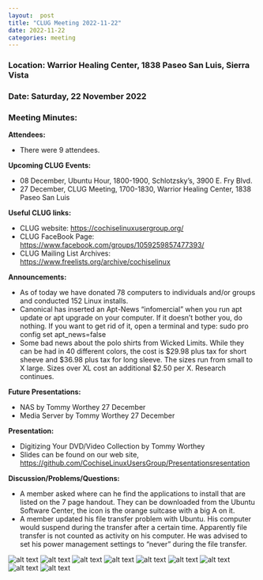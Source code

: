 ```yaml
---
layout:  post
title: "CLUG Meeting 2022-11-22"
date: 2022-11-22
categories: meeting
---
```


### Location: Warrior Healing Center, 1838 Paseo San Luis, Sierra Vista

### Date: Saturday, 22 November 2022
### Meeting Minutes:

**Attendees:** 
 * There were 9 attendees.  

**Upcoming CLUG Events:**
 * 08 December, Ubuntu Hour, 1800-1900, Schlotzsky’s, 3900 E. Fry Blvd.
 * 27 December, CLUG Meeting, 1700-1830, Warrior Healing Center, 1838 Paseo San Luis

**Useful CLUG links:**
 * CLUG website:  https://cochiselinuxusergroup.org/
 * CLUG FaceBook Page:  https://www.facebook.com/groups/1059259857477393/
 * CLUG Mailing List Archives:  https://www.freelists.org/archive/cochiselinux

**Announcements:**
 * As of today we have donated 78 computers to individuals and/or groups and conducted 152 Linux installs.
 * Canonical has inserted an Apt-News “infomercial” when you run apt update or apt upgrade on your computer.  If it doesn’t bother you, do nothing. If you want to get rid of it, open a terminal and type:  sudo pro config set apt_news=false
 * Some bad news about the polo shirts from Wicked Limits.  While they can be had in 40 different colors, the cost is $29.98 plus tax for short sheeve and $36.98 plus tax for long sleeve. The sizes run from small to X large.  Sizes over XL cost an additional $2.50 per X.  Research continues.

**Future Presentations:**
 * NAS by Tommy Worthey 27 December
 * Media Server by Tommy Worthey 27 December

**Presentation:**        
 * Digitizing Your DVD/Video Collection by Tommy Worthey
 * Slides can be found on our web site, https://github.com/CochiseLinuxUsersGroup/Presentationsresentation

**Discussion/Problems/Questions:**
 * A member asked where can he find the applications to install that are listed on the 7 page handout.  They can be downloaded from the Ubuntu Software Center, the icon is the orange suitcase with a big A on it.
 * A member updated his file transfer problem with Ubuntu.  His computer would suspend during the transfer after a certain time.  Apparently file transfer is not counted as activity on his computer.  He was advised to set his power management settings to “never” during the file transfer.

![alt text](https://raw.githubusercontent.com/CochiseLinuxUsersGroup/CochiseLinuxUsersGroup.github.io/master/images2/rsz_clug_meeting_2022-11-22_1.jpg)
![alt text](https://raw.githubusercontent.com/CochiseLinuxUsersGroup/CochiseLinuxUsersGroup.github.io/master/images2/rsz_clug_meeting_2022-11-22_2.jpg)
![alt text](https://raw.githubusercontent.com/CochiseLinuxUsersGroup/CochiseLinuxUsersGroup.github.io/master/images2/rsz_clug_meeting_2022-11-22_3.jpg)
![alt text](https://raw.githubusercontent.com/CochiseLinuxUsersGroup/CochiseLinuxUsersGroup.github.io/master/images2/rsz_clug_meeting_2022-11-22_4.jpg)
![alt text](https://raw.githubusercontent.com/CochiseLinuxUsersGroup/CochiseLinuxUsersGroup.github.io/master/images2/rsz_clug_meeting_2022-11-22_5.jpg)
![alt text](https://raw.githubusercontent.com/CochiseLinuxUsersGroup/CochiseLinuxUsersGroup.github.io/master/images2/rsz_clug_meeting_2022-11-22_6.jpg)
![alt text](https://raw.githubusercontent.com/CochiseLinuxUsersGroup/CochiseLinuxUsersGroup.github.io/master/images2/rsz_clug_meeting_2022-11-22_7.jpg)
![alt text](https://raw.githubusercontent.com/CochiseLinuxUsersGroup/CochiseLinuxUsersGroup.github.io/master/images2/rsz_clug_meeting_2022-11-22_8.jpg)
![alt text](https://raw.githubusercontent.com/CochiseLinuxUsersGroup/CochiseLinuxUsersGroup.github.io/master/images2/rsz_clug_meeting_2022-11-22_9.jpg)

